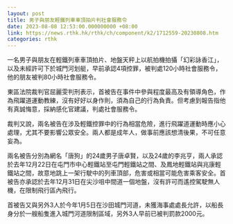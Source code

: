 ```yaml
---
layout: post
title: 男子與朋友輕鐵列車車頂拍片判社會服務令
date: 2023-08-08 12:53:00.000000000 +08:00
link: https://news.rthk.hk/rthk/ch/component/k2/1712559-20230808.htm
categories: rthk
---
```


一名男子與朋友在輕鐵列車車頂拍片、地盤天秤上以航拍機拍攝「幻彩詠香江」，以及未經許可下於城門河划艇，早前承認4項控罪，被判處120小時社會服務令，他的朋友被判80小時社會服務令。

東區法院裁判官屈麗雯判刑表示，首被告在事件中參與程度最高及有領導角色，作為飛躍道運動教練，沒有好好以身作則，須為自己的行為負責。但考慮到報告指他有真誠悔意，採納感化官建議，判處社會服務令。

裁判又說，兩名被告在涉及輕鐵控罪中的行為相當危險，進行飛躍道運動時應小心處理，尤其不要影響公眾安全。兩人都是成年人，做事前應該想清後果，不可任意妄為。

兩名被告分別為網名「唐狗」的24歲男子唐卓賢，以及24歲的李兆亨，兩人承認於去年12月22日在屯門市中心輕鐵站至屯門輕鐵站之間、及鳳地輕鐵站與兆康輕鐵站之間，故意地跳上一架行駛中的列車頂部，危害或相當可能危害乘客安全。首被告亦承認於去年12月31日在尖沙咀中間道一個地盤，沒有許可而遙控駕駛無人機，在限制飛行區內飛行。

首被告又與另外3人於今年1月5日在沙田城門河道，未獲海事處處長允許，以船長身分於一艘船隻進入城門河道限制區域，另外3人早前已被判罰款2000元。
